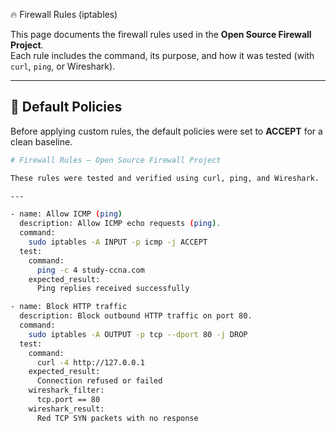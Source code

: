 🔥 Firewall Rules (iptables)

This page documents the firewall rules used in the **Open Source Firewall Project**.  
Each rule includes the command, its purpose, and how it was tested (with `curl`, `ping`, or Wireshark).  

---

## 📌 Default Policies
Before applying custom rules, the default policies were set to **ACCEPT** for a clean baseline.

```bash
# Firewall Rules – Open Source Firewall Project

These rules were tested and verified using curl, ping, and Wireshark.

---

- name: Allow ICMP (ping)  
  description: Allow ICMP echo requests (ping).  
  command:  
    sudo iptables -A INPUT -p icmp -j ACCEPT  
  test:  
    command:  
      ping -c 4 study-ccna.com  
    expected_result:  
      Ping replies received successfully

- name: Block HTTP traffic  
  description: Block outbound HTTP traffic on port 80.  
  command:  
    sudo iptables -A OUTPUT -p tcp --dport 80 -j DROP  
  test:  
    command:  
      curl -4 http://127.0.0.1  
    expected_result:  
      Connection refused or failed  
    wireshark_filter:  
      tcp.port == 80  
    wireshark_result:  
      Red TCP SYN packets with no response  
